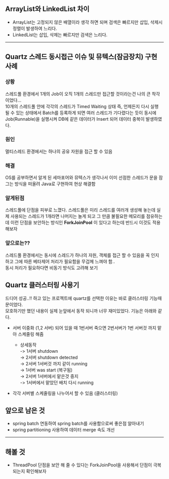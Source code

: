 ## ArrayList와 LinkedList 차이

 - ArrayList는 고정되지 않은 배열이라 생각 하면 되며 검색은 빠르지만 삽입, 삭제시 정렬이 발생하여 느리다.
 - LinkedList는 삽입, 삭제는 빠르지만 검색은 느리다.

****

## Quartz 스레드 동시접근 이슈 및 뮤텍스(잠금장치) 구현 사례

### 상황
스레드풀 환경에서 1개의 Job이 오직 1개의 스레드만 접근할 것이라는건 나의 큰 착각이었다...   
10개의 스레드풀 안에 각각의 스레드가 Timed Waiting 상태 즉, 언제든지 다시 실행 될 수 있는 상태에서 Batch를 등록하게 되면 여러 스레드가 기다렸다는 듯이 동시에 Job(Runnable)을 실행시켜 DB에 같은 데이터가 Insert 되어 데이터 중복이 발생하였다.


### 원인
멀티스레드 환경에서는 하나의 공유 자원을 접근 할 수 있음


### 해결
OS를 공부하면서 알게 된 세마포어와 뮤텍스가 생각나서 이미 선점한 스레드가 문을 잠그는 방식을 떠올려 Java로 구현하여 현상 해결함


### 알게된점
스레드풀에 단점을 피부로 느꼈다.
스레드풀은 미리 스레드를 여러개 생성해 놓는데 실제 사용되는 스레드가 1개라면 나머지는 놀게 되고 그 만큼 불필요한 메모리를 점유하는데 이런 단점을 보안하는 방식인 **ForkJoinPool** 이 있다고 하는데 반드시 이것도 적용해보자


### 앞으로는??
스레드풀 환경에서는 동시에 스레드가 하나의 자원, 객체를 접근 할 수 있음을 꼭 인지 하고 그에 따른 베타제어 처리가 필요함을 무겁께 느껴야 함..  
동시 처리가 필요하다면 비동기 방식도 고려해 보기



## Quartz 클러스터링 사용기
드디어 성공..!! 하고 있는 프로젝트에 quartz를 선택한 이유는 바로 클러스터링 기능때문이었다.  
모호하기만 했던 내용이 실제 눈앞에서 동작 되니까 너무 재미있었다.  기능은 아래와 같다.  
- 서버 이중화 (1,2 서버) 되어 있을 때 1번서버 죽으면 2번서버가 1번 서버것 까지 맡아 스케줄링 해줌  
  + 상세동작  
  -> 1서버 shutdown  
  -> 2서버 shutdown detected  
  -> 2서버 1서버것 까지 같이 running  
  -> 1서버 was start (복구됨)  
  -> 2서버 1서버에서 맡은것 중지  
  -> 1서버에서 맡았던 배치 다시 running  

- 각각 서버별 스케줄링을 나누어서 할 수 있음 (클러스터링)  

## 앞으로 남은 것
- spring batch 연동하여 spring batch를 사용함으로써 좋은점 알아내기
- spring partitioning 사용하여 데이터 merge 속도 개선


****

## 해볼 것
* ThreadPool 단점을 보안 해 줄 수 있다는 ForkJoinPool을 사용해서 단점이 극복 되는지 확인해보자
